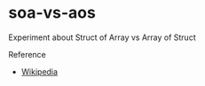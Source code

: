 # soa-vs-aos
Experiment about Struct of Array vs Array of Struct


Reference

- [Wikipedia](https://en.wikipedia.org/wiki/AoS_and_SoA#:~:text=Array%20of%20structures%20of%20arrays%20(AoSoA)%20or%20tiled%20array%20of,to%20the%20SIMD%20vector%20size.)
